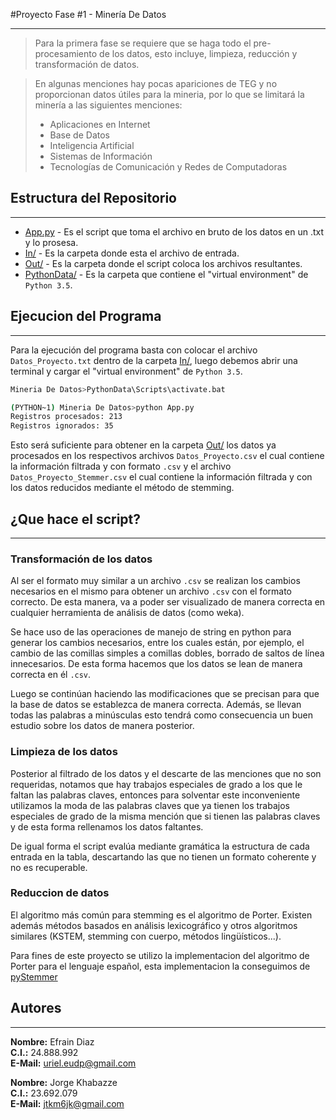 #Proyecto Fase #1 - Minería De Datos
- - - -

>Para la primera fase se requiere que se haga todo el pre-procesamiento de los datos, esto incluye, limpieza,
reducción y transformación de datos.

>En algunas menciones hay pocas apariciones de TEG y no proporcionan datos útiles para la mineria, por lo
que se limitará la minería a las siguientes menciones:
> - Aplicaciones en Internet
> - Base de Datos
> - Inteligencia Artificial
> - Sistemas de Información
> - Tecnologías de Comunicación y Redes de Computadoras

## Estructura del Repositorio
- - - -

* [App.py] - Es el script que toma el archivo en bruto de los datos en un .txt y lo prosesa.
* [In/] - Es la carpeta donde esta el archivo de entrada.
* [Out/] - Es la carpeta donde el script coloca los archivos resultantes.
* [PythonData/] - Es la carpeta que contiene el "virtual environment" de `Python 3.5`.

## Ejecucion del Programa
- - - -

Para la ejecución del programa basta con colocar el archivo `Datos_Proyecto.txt` dentro de la carpeta [In/], luego debemos abrir una terminal y cargar el "virtual environment" de `Python 3.5`.

```bash
Mineria De Datos>PythonData\Scripts\activate.bat

(PYTHON~1) Mineria De Datos>python App.py
Registros procesados: 213
Registros ignorados: 35

```

Esto será suficiente para obtener en la carpeta [Out/] los datos ya procesados en los respectivos archivos `Datos_Proyecto.csv` el cual contiene la información filtrada y con formato `.csv` y el archivo `Datos_Proyecto_Stemmer.csv` el cual contiene la información filtrada y con los datos reducidos mediante el método de stemming.

## ¿Que hace el script?
- - - -

### Transformación de los datos
Al ser el formato muy similar a un archivo `.csv` se realizan los cambios necesarios en el mismo para obtener un archivo `.csv` con el formato correcto. De esta manera, va a poder ser visualizado de manera correcta en cualquier herramienta de análisis de datos (como weka).

Se hace uso de las operaciones de manejo de string en python para generar los cambios necesarios, entre los cuales están, por ejemplo, el cambio de las comillas simples a comillas dobles, borrado de saltos de línea innecesarios. De esta forma hacemos que los datos se lean de manera correcta en él `.csv`.

Luego se continúan haciendo las modificaciones que se precisan para que la base de datos se establezca de manera correcta. Además, se llevan todas las palabras a minúsculas esto tendrá como consecuencia un buen estudio sobre los datos de manera posterior.

### Limpieza de los datos
Posterior al filtrado de los datos y el descarte de las menciones que no son requeridas, notamos que hay trabajos especiales de grado a los que le faltan las palabras claves, entonces para solventar este inconveniente utilizamos la moda de las palabras claves que ya tienen los trabajos especiales de grado de la misma mención que si tienen las palabras claves y de esta forma rellenamos los datos faltantes.

De igual forma el script evalúa mediante gramática la estructura de cada entrada en la tabla, descartando las que no tienen un formato coherente y no es recuperable.

### Reduccion de datos
El algoritmo más común para stemming es el algoritmo de Porter. Existen además métodos basados en análisis lexicográfico y otros algoritmos similares (KSTEM, stemming con cuerpo, métodos lingüísticos...).

Para fines de este proyecto se utilizo la implementacion del algoritmo de Porter para el lenguaje español, esta implementacion la conseguimos de [pyStemmer]

## Autores
- - - -
**Nombre:** Efrain Diaz  
**C.I.:** 24.888.992  
**E-Mail:** uriel.eudp@gmail.com

**Nombre:** Jorge Khabazze  
**C.I.:** 23.692.079  
**E-Mail:** jtkm6jk@gmail.com

   [App.py]: <./App.py>
   [In/]: <./In/>
   [Out/]: <./Out/>
   [PythonData/]: <./PythonData/>
   [pyStemmer]: <https://github.com/snowballstem/pystemmer>